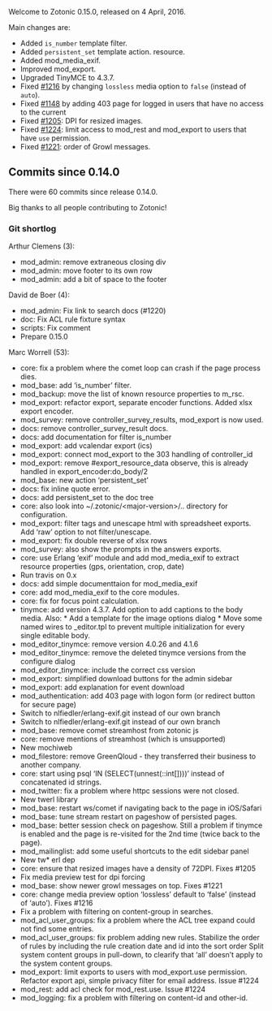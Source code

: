 Welcome to Zotonic 0.15.0, released on 4 April, 2016.

Main changes are:

*   Added `is_number` template filter.
*   Added `persistent_set` template action. resource.
*   Added mod\_media\_exif.
*   Improved mod\_export.
*   Upgraded TinyMCE to 4.3.7.
*   Fixed [#1216](https://github.com/zotonic/zotonic/issues/1216) by changing `lossless` media option to `false` (instead of `auto`).
*   Fixed [#1148](https://github.com/zotonic/zotonic/issues/1148) by adding 403 page for logged in users that have no access to the current
*   Fixed [#1205](https://github.com/zotonic/zotonic/issues/1205): DPI for resized images.
*   Fixed [#1224](https://github.com/zotonic/zotonic/issues/1224): limit access to mod\_rest and mod\_export to users that have `use` permission.
*   Fixed [#1221](https://github.com/zotonic/zotonic/issues/1221): order of Growl messages.



Commits since 0.14.0
--------------------

There were 60 commits since release 0.14.0.

Big thanks to all people contributing to Zotonic!



### Git shortlog

Arthur Clemens (3):

*   mod\_admin: remove extraneous closing div
*   mod\_admin: move footer to its own row
*   mod\_admin: add a bit of space to the footer

David de Boer (4):

*   mod\_admin: Fix link to search docs (#1220)
*   doc: Fix ACL rule fixture syntax
*   scripts: Fix comment
*   Prepare 0.15.0

Marc Worrell (53):

*   core: fix a problem where the comet loop can crash if the page process dies.
*   mod\_base: add ‘is\_number’ filter.
*   mod\_backup: move the list of known resource properties to m\_rsc.
*   mod\_export: refactor export, separate encoder functions. Added xlsx export encoder.
*   mod\_survey: remove controller\_survey\_results, mod\_export is now used.
*   docs: remove controller\_survey\_result docs.
*   docs: add documentation for filter is\_number
*   mod\_export: add vcalendar export (ics)
*   mod\_export: connect mod\_export to the 303 handling of controller\_id
*   mod\_export: remove #export\_resource\_data observe, this is already handled in export\_encoder:do\_body/2
*   mod\_base: new action ‘persistent\_set’
*   docs: fix inline quote error.
*   docs: add persistent\_set to the doc tree
*   core: also look into ~/.zotonic/&lt;major-version>/.. directory for configuration.
*   mod\_export: filter tags and unescape html with spreadsheet exports. Add ‘raw’ option to not filter/unescape.
*   mod\_export: fix double reverse of xlsx rows
*   mod\_survey: also show the prompts in the answers exports.
*   core: use Erlang ‘exif’ module and add mod\_media\_exif to extract resource properties (gps, orientation, crop, date)
*   Run travis on 0.x
*   docs: add simple documenttaion for mod\_media\_exif
*   core: add mod\_media\_exif to the core modules.
*   core: fix for focus point calculation.
*   tinymce: add version 4.3.7. Add option to add captions to the body media. Also: \* Add a template for the image options dialog \* Move some named wires to \_editor.tpl to prevent multiple initialization for every single editable body.
*   mod\_editor\_tinymce: remove version 4.0.26 and 4.1.6
*   mod\_editor\_tinymce: remove the deleted tinymce versions from the configure dialog
*   mod\_editor\_tinymce: include the correct css version
*   mod\_export: simplified download buttons for the admin sidebar
*   mod\_export: add explanation for event download
*   mod\_authentication: add 403 page with logon form (or redirect button for secure page)
*   Switch to nlfiedler/erlang-exif.git instead of our own branch
*   Switch to nlfiedler/erlang-exif.git instead of our own branch
*   mod\_base: remove comet streamhost from zotonic js
*   core: remove mentions of streamhost (which is unsupported)
*   New mochiweb
*   mod\_filestore: remove GreenQloud - they transferred their business to another company.
*   core: start using psql ‘IN (SELECT(unnest(::int\[\])))’ instead of concatenated id strings.
*   mod\_twitter: fix a problem where httpc sessions were not closed.
*   New twerl library
*   mod\_base: restart ws/comet if navigating back to the page in iOS/Safari
*   mod\_base: tune stream restart on pageshow of persisted pages.
*   mod\_base: better session check on pageshow. Still a problem if tinymce is enabled and the page is re-visited for the 2nd time (twice back to the page).
*   mod\_mailinglist: add some useful shortcuts to the edit sidebar panel
*   New tw\* erl dep
*   core: ensure that resized images have a density of 72DPI. Fixes #1205
*   Fix media preview test for dpi forcing
*   mod\_base: show newer growl messages on top. Fixes #1221
*   core: change media preview option ‘lossless’ default to ‘false’ (instead of ‘auto’). Fixes #1216
*   Fix a problem with filtering on content-group in searches.
*   mod\_acl\_user\_groups: fix a problem where the ACL tree expand could not find some entries.
*   mod\_acl\_user\_groups: fix problem adding new rules. Stabilize the order of rules by including the rule creation date and id into the sort order Split system content groups in pull-down, to clearify that ‘all’ doesn’t apply to the system content groups.
*   mod\_export: limit exports to users with mod\_export.use permission. Refactor export api, simple privacy filter for email address. Issue #1224
*   mod\_rest: add acl check for mod\_rest.use. Issue #1224
*   mod\_logging: fix a problem with filtering on content-id and other-id.